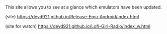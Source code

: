 This site allows you to see at a glance which emulators have been updated.

(site) https://devd921.github.io/Release-Emu-Android/index.html

(site for watch) https://devd921.github.io/Lofi-Girl-Radio/index_w.html
